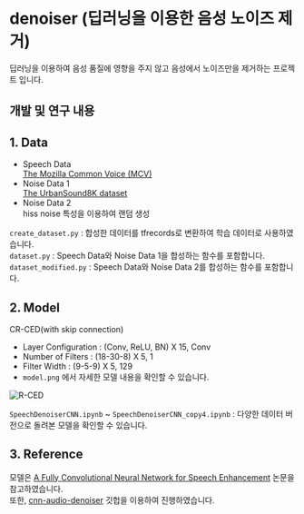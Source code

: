 denoiser (딥러닝을 이용한 음성 노이즈 제거)
===
     
딥러닝을 이용하여 음성 품질에 영향을 주지 않고 음성에서 노이즈만을 제거하는 프로젝트 입니다. 
    
   
## 개발 및 연구 내용

## 1. Data 

- Speech Data     
  [The Mozilla Common Voice (MCV)](https://commonvoice.mozilla.org/en)
- Noise Data 1    
  [The UrbanSound8K dataset](https://urbansounddataset.weebly.com/urbansound8k.html)
- Noise Data 2    
  hiss noise 특성을 이용하여 랜덤 생성


```create_dataset.py``` : 합성한 데이터를 tfrecords로 변환하여 학습 데이터로 사용하였습니다.     
```dataset.py``` : Speech Data와 Noise Data 1을 합성하는 함수를 포함합니다.      
```dataset_modified.py``` : Speech Data와 Noise Data 2를 합성하는 함수를 포함합니다.      

## 2. Model

CR-CED(with skip connection)
- Layer Configuration : (Conv, ReLU, BN) X 15, Conv
- Number of Filters : (18-30-8) X 5, 1
- Filter Width : (9-5-9) X 5, 129
- ```model.png``` 에서 자세한 모델 내용을 확인할 수 있습니다.     


![R-CED](https://user-images.githubusercontent.com/97973845/157151778-902e1ad4-85f9-4310-92a9-11397f5e3510.PNG)

```SpeechDenoiserCNN.ipynb``` ~ ```SpeechDenoiserCNN_copy4.ipynb``` : 다양한 데이터 버전으로 돌려본 모델을 확인할 수 있습니다. 

## 3. Reference   

모델은 [A Fully Convolutional Neural Network for Speech Enhancement](https://www.semanticscholar.org/paper/A-Fully-Convolutional-Neural-Network-for-Speech-Park-Lee/9ed8e2f6c338f4e0d1ab0d8e6ab8b836ea66ae95?p2df) 논문을 참고하였습니다.     
또한, [cnn-audio-denoiser](https://github.com/daitan-innovation/cnn-audio-denoiser) 깃헙을 이용하여 진행하였습니다. 

